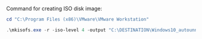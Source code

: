 Command for creating ISO disk image:
```powershell
cd "C:\Program Files (x86)\VMware\VMware Workstation"

.\mkisofs.exe -r -iso-level 4 -output "C:\DESTINATION\Windows10_autounnated.iso" "C:\SOURCE\"
```
